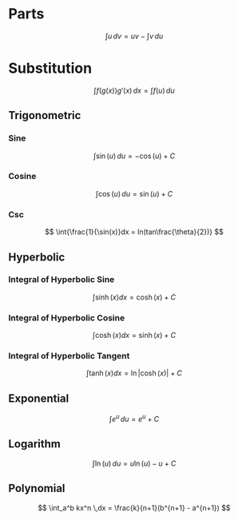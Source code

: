 
# Parts
$$
\int u\,dv = uv - \int v\,du
$$

# Substitution  
$$
\int f(g(x))g'(x) \,dx = \int f(u) \,du
$$
## Trigonometric
### Sine
$$
\int \sin(u) \,du = -\cos(u) + C  
$$

### Cosine
$$ 
\int \cos(u) \,du = \sin(u) + C
$$
### Csc
$$
\int{\frac{1}{\sin(x)}dx = ln(tan\frac{\theta}{2})}
$$
## Hyperbolic
### Integral of Hyperbolic Sine
$$ \int \sinh (x) dx = \cosh (x) + C $$

### Integral of Hyperbolic Cosine
$$ \int \cosh (x) dx = \sinh (x) + C $$

### Integral of Hyperbolic Tangent
$$ \int \tanh (x) dx = \ln|\cosh (x)| + C $$


## Exponential
$$
\int e^u \,du = e^u + C
$$

## Logarithm
$$
\int \ln(u) \,du = u\ln(u) - u + C
$$ 

## Polynomial
$$
\int_a^b kx^n \,dx = \frac{k}{n+1}(b^{n+1} - a^{n+1}) 
$$

